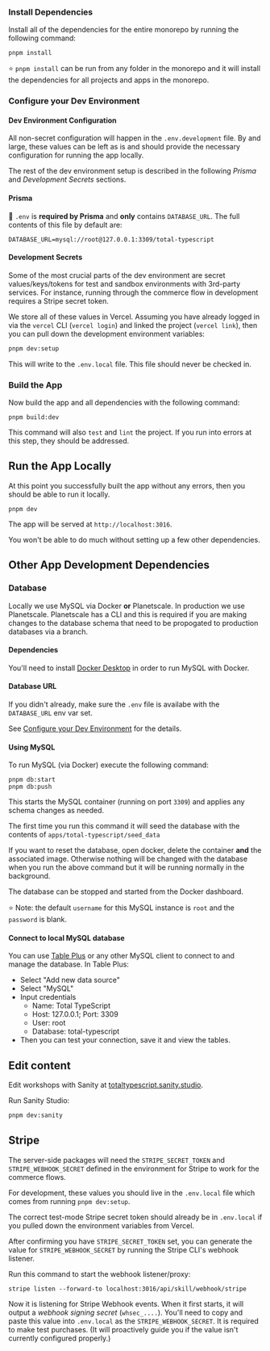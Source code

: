 ### Install Dependencies

Install all of the dependencies for the entire monorepo by running the following command:

```shell
pnpm install
```

⭐️ `pnpm install` can be run from any folder in the monorepo and it will install the dependencies for all projects and apps in the monorepo.

### Configure your Dev Environment

#### Dev Environment Configuration

All non-secret configuration will happen in the `.env.development` file. By and large, these values can be left as is and should provide the necessary configuration for running the app locally.

The rest of the dev environment setup is described in the following _Prisma_ and _Development Secrets_ sections.

#### Prisma

👋 `.env` is **required by Prisma** and **only** contains `DATABASE_URL`. The full contents
of this file by default are:

```shell
DATABASE_URL=mysql://root@127.0.0.1:3309/total-typescript
```

#### Development Secrets

Some of the most crucial parts of the dev environment are secret values/keys/tokens for test and sandbox environments with 3rd-party services. For instance, running through the commerce flow in development requires a Stripe secret token.

We store all of these values in Vercel. Assuming you have already logged in via the `vercel` CLI (`vercel login`) and linked the project (`vercel link`), then you can pull down the development environment variables:

```bash
pnpm dev:setup
```

This will write to the `.env.local` file. This file should never be checked in.

### Build the App

Now build the app and all dependencies with the following command:

```shell
pnpm build:dev
```

This command will also `test` and `lint` the project. If you run into errors at this step, they should be addressed.

## Run the App Locally

At this point you successfully built the app without any errors, then you should be able to run it locally.

```shell
pnpm dev
```

The app will be served at `http://localhost:3016`.

You won't be able to do much without setting up a few other dependencies.

## Other App Development Dependencies

### Database

Locally we use MySQL via Docker **or** Planetscale. In production we use Planetscale. Planetscale has a CLI and this is required if you are making changes to the database schema that need to be propogated to production databases via a branch.

#### Dependencies

You'll need to install [Docker Desktop](https://www.docker.com/products/docker-desktop/) in order to run MySQL with Docker.

#### Database URL

If you didn't already, make sure the `.env` file is availabe with the `DATABASE_URL` env var set.

See [Configure your Dev Environment](#configure-your-dev-environment) for the details.

#### Using MySQL

To run MySQL (via Docker) execute the following command:

```shell
pnpm db:start
pnpm db:push
```

This starts the MySQL container (running on port `3309`) and applies any schema changes as needed.

The first time you run this command it will seed the database with the contents of `apps/total-typescript/seed_data`

If you want to reset the database, open docker, delete the container **and** the associated image. Otherwise nothing will be changed with the database when you run the above command but it will be running normally in the background.

The database can be stopped and started from the Docker dashboard.

⭐️ Note: the default `username` for this MySQL instance is `root` and the `password` is blank.

#### Connect to local MySQL database

You can use [Table Plus](https://tableplus.com/) or any other MySQL client to connect to and manage the database. In Table Plus:

- Select "Add new data source"
- Select "MySQL"
- Input credentials
  - Name: Total TypeScript
  - Host: 127.0.0.1; Port: 3309
  - User: root
  - Database: total-typescript
- Then you can test your connection, save it and view the tables.

## Edit content

Edit workshops with Sanity at [totaltypescript.sanity.studio](https://totaltypescript.sanity.studio/).

Run Sanity Studio:

```bash
pnpm dev:sanity
```

## Stripe

The server-side packages will need the `STRIPE_SECRET_TOKEN` and `STRIPE_WEBHOOK_SECRET` defined in the environment for Stripe to work for the commerce flows.

For development, these values you should live in the `.env.local` file which comes from running `pnpm dev:setup`.

The correct test-mode Stripe secret token should already be in `.env.local` if you pulled down the environment variables from Vercel.

After confirming you have `STRIPE_SECRET_TOKEN` set, you can generate the value for `STRIPE_WEBHOOK_SECRET` by running the Stripe CLI's webhook listener.

Run this command to start the webhook listener/proxy:

```
stripe listen --forward-to localhost:3016/api/skill/webhook/stripe
```

Now it is listening for Stripe Webhook events. When it first starts, it will output a _webhook signing secret_ (`whsec_....`). You'll need to copy and paste this value into `.env.local` as the `STRIPE_WEBHOOK_SECRET`. It is required to make test purchases. (It will proactively guide you if the value isn't currently configured properly.)
